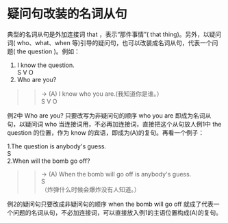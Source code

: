 # 疑问句改装的名词从句

典型的名词从句是外加连接词 that ，表示“那件事情”( that thing)。另外，以疑问词( who、what、when 等)引导的疑问句，也可以改装成名词从句，代表一个问题( the question )。例如：  
>  
1. I know the question.  
S V O  
2. Who are you?  
>>  → (A) I know who you are.(我知道你是谁。）  
S V O

例2中 Who are you? 只要改写为非疑问句的顺序 who you are  即成为名词从句，以疑问词 who 当连接词用，不必再加连接词，直接把这个从句放人例1中 the question 的位置，作为 know 的宾语，即成为(A)的复句。再看一个例子：  
>  
1.The question is anybody's guess.  
S  
2.When will the bomb go off?  
>>→ (A) When the bomb will go off is anybody's guess.  
   S  
（炸弹什么时候会爆炸没有人知道。）  

例2的疑问句只要改成非疑问句的顺序 when the bomb will go off 就成了代表一个问题的名词从句，不必加连接词，可以直接放入例1的主语位置构成(A)的复句。